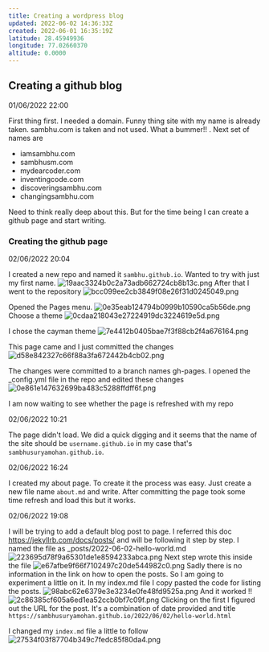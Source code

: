 ```yaml
---
title: Creating a wordpress blog
updated: 2022-06-02 14:36:33Z
created: 2022-06-01 16:35:19Z
latitude: 28.45949936
longitude: 77.02660370
altitude: 0.0000
---
```


## Creating a github blog
01/06/2022 22:00

First thing first. I needed a domain. Funny thing site with my name is already taken. sambhu.com is taken and not used. What a bummer!! . Next set of names are 
- iamsambhu.com
- sambhusm.com
- mydearcoder.com
- inventingcode.com
- discoveringsambhu.com
- changingsambhu.com

Need to think really deep about this. But for the time being I can create a github page and start writing. 

### Creating the github page
02/06/2022 20:04

I created a new repo and named it `sambhu.github.io`. Wanted to try with just my first name.
![19aac3324b0c2a73adb662724cb8b13c.png](/assets/github_pages/_resources/19aac3324b0c2a73adb662724cb8b13c.png)
After that I went to the repository 
![bcc099ee2cb3849f08e26f31d0245049.png](/assets/github_pages/_resources/bcc099ee2cb3849f08e26f31d0245049.png)

Opened the Pages menu. 
![0e35eab124794b0999b10590ca5b56de.png](/assets/github_pages/_resources/0e35eab124794b0999b10590ca5b56de.png)
Choose a theme 
![0cdaa218043e27224919dc3224619e5d.png](/assets/github_pages/_resources/0cdaa218043e27224919dc3224619e5d.png)

I chose the cayman theme
![7e4412b0405bae7f3f88cb2f4a676164.png](/assets/github_pages/_resources/7e4412b0405bae7f3f88cb2f4a676164.png)

This page came and I just committed the changes 
![d58e842327c66f88a3fa672442b4cb02.png](/assets/github_pages/_resources/d58e842327c66f88a3fa672442b4cb02.png)

The changes were committed to a branch names gh-pages. I opened the \_config.yml file in the repo and edited these changes 
![0e861e147632699ba483c5288ffdff6f.png](/assets/github_pages/_resources/0e861e147632699ba483c5288ffdff6f.png)

I am now waiting to see whether the page is refreshed with my repo

02/06/2022 10:21

The page didn't load. We did a quick digging and it seems that the name of the site should be `username.github.io` in my case that's `sambhusuryamohan.github.io`. 

02/06/2022 16:24

I created my about page. To create it the process was easy. Just create a new file name `about.md` and write. After committing the page took some time refresh and load this but it works. 

02/06/2022 19:08

I will be trying to add a default blog post to page. I referred this doc https://jekyllrb.com/docs/posts/ and will be following it step by step. 
I named the file as \_posts/2022-06-02-hello-world.md
![223695d78f9a65301de1e8594233abca.png](/assets/github_pages/_resources/223695d78f9a65301de1e8594233abca.png)
Next step wrote this inside the file 
![e67afbe9f66f7102497c20de544982c0.png](/assets/github_pages/_resources/e67afbe9f66f7102497c20de544982c0.png)
Sadly there is no information in the link on how to open the posts. So I am going to experiment a little on it. In my index.md file I copy pasted the code for listing the posts. ![98abc62e6379e3e3234e0fe48fd9525a.png](/assets/github_pages/_resources/98abc62e6379e3e3234e0fe48fd9525a.png)
And it worked !! ![2c86385cf605a6ed1ea52ccb0bf7c09f.png](/assets/github_pages/_resources/2c86385cf605a6ed1ea52ccb0bf7c09f.png)
Clicking on the first I figured out the URL for the post. It's a combination of date provided and title `https://sambhusuryamohan.github.io/2022/06/02/hello-world.html`

I changed my `index.md` file a little to follow
![27534f03f87704b349c7fedc85f80da4.png](/assets/github_pages/_resources/27534f03f87704b349c7fedc85f80da4.png)
